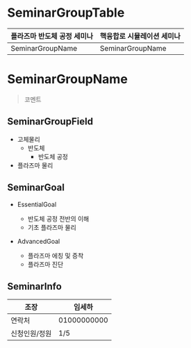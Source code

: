 
# SeminarGroupTable
|플라즈마 반도체 공정 세미나|핵융합로 시뮬레이션 세미나|
|--|--|
|SeminarGroupName|SeminarGroupName|

# SeminarGroupName

> 코멘트

## SeminarGroupField
+ 고체물리
	+ 반도체
		+ 반도체 공정
+ 플라즈마 물리

## SeminarGoal

+ EssentialGoal
	+ 반도체 공정 전반의 이해
	+ 기초 플라즈마 물리

+ AdvancedGoal
	+ 플라즈마 에칭 및 증착
	+ 플라즈마 진단

## SeminarInfo
|조장|임세하|
|--|--|
|연락처|01000000000|
|신청인원/정원|1/5|
